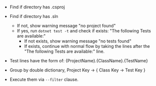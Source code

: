

- Find if directory has .csproj
- Find if directory has .sln
    - If not, show warning message "no project found"
    - If yes, run `dotnet test -t` and check if exists: "The following Tests are available:"
        - If not exists, show warning message "no tests found"
        - If exists, continue with normal flow by taking the lines after the "The following Tests are available:" line.


- Test lines have the form of: {ProjectName}.{ClassName}.{TestName}

- Group by double dictionary, Project Key -> { Class Key -> Test Key }

- Execute them via `--filter` clause.
